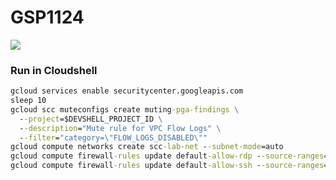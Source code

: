 # GSP1124
[![](https://api.pointscounter.me/servers/img/subscribe)](https://www.youtube.com/@CloudHustlers)
### Run in Cloudshell
```cmd
gcloud services enable securitycenter.googleapis.com
sleep 10
gcloud scc muteconfigs create muting-pga-findings \
  --project=$DEVSHELL_PROJECT_ID \
  --description="Mute rule for VPC Flow Logs" \
  --filter="category=\"FLOW_LOGS_DISABLED\""
gcloud compute networks create scc-lab-net --subnet-mode=auto
gcloud compute firewall-rules update default-allow-rdp --source-ranges=35.235.240.0/20
gcloud compute firewall-rules update default-allow-ssh --source-ranges=35.235.240.0/20
```
